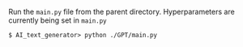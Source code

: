 Run the `main.py` file from the parent directory. Hyperparameters are currently being set in `main.py`

```
$ AI_text_generator> python ./GPT/main.py
```